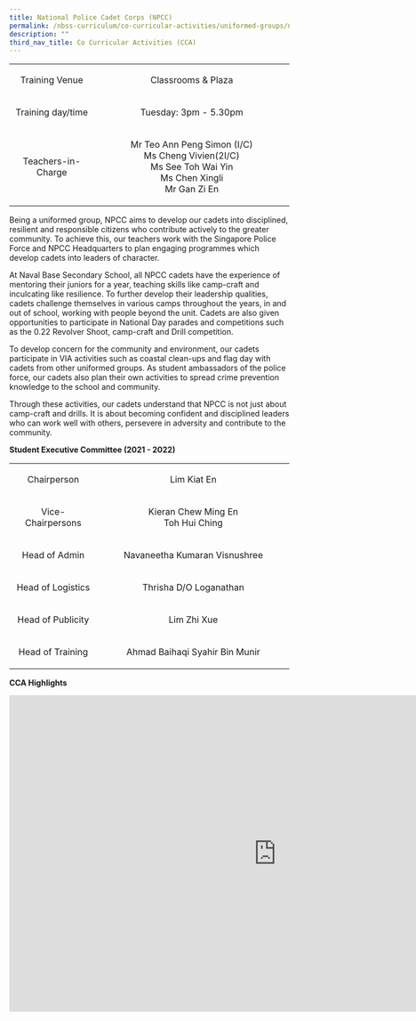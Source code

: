 ```yaml
---
title: National Police Cadet Corps (NPCC)
permalink: /nbss-curriculum/co-curricular-activities/uniformed-groups/national-police-cadet-corps-npcc/
description: ""
third_nav_title: Co Curricular Activities (CCA)
---
```




<table width="0">
<tbody>
<tr>
<td style="text-align: center;" width="161">
<p>Training Venue</p>
</td>
<td style="text-align: center;" width="441">
<p>Classrooms &amp; Plaza</p>
</td>
</tr>
<tr>
<td style="text-align: center;" width="161">
<p>Training day/time</p>
</td>
<td style="text-align: center;" width="441">
<p>Tuesday: 3pm - 5.30pm</p>
</td>
</tr>
<tr>
<td style="text-align: center;" width="161">
<p>Teachers-in-Charge</p>
</td>
<td style="text-align: center;" width="441">
<p>Mr Teo Ann Peng Simon (I/C)<br />Ms Cheng Vivien(2I/C)<br />Ms See Toh Wai Yin<br />Ms Chen Xingli<br />Mr Gan Zi En</p>
</td>
</tr>
</tbody>
</table>
<p>Being a uniformed group, NPCC aims to develop our cadets into disciplined, resilient and responsible citizens who contribute actively to the greater community. To achieve this, our teachers work with the Singapore Police Force and NPCC Headquarters to plan engaging programmes which develop cadets into leaders of character.&nbsp;</p>
<p>At Naval Base Secondary School, all NPCC cadets have the experience of mentoring their juniors for a year, teaching skills like camp-craft and inculcating like resilience. To further develop their leadership qualities, cadets challenge themselves in various camps throughout the years, in and out of school, working with people beyond the unit. Cadets are also given opportunities to participate in National Day parades and competitions such as the 0.22 Revolver Shoot, camp-craft and Drill competition.&nbsp;</p>
<p>To develop concern for the community and environment, our cadets participate in VIA activities such as coastal clean-ups and flag day with cadets from other uniformed groups. As student ambassadors of the police force, our cadets also plan their own activities to spread crime prevention knowledge to the school and community.</p>
<p>Through these activities, our cadets understand that NPCC is not just about camp-craft and drills. It is about becoming confident and disciplined leaders who can work well with others, persevere in adversity and contribute to the community.</p>
<p><strong>Student Executive Committee (2021 - 2022)</strong></p>
<table width="0">
<tbody>
<tr>
<td style="text-align: center;" width="161">
<p>Chairperson</p>
</td>
<td style="text-align: center;" width="441">
<p>Lim Kiat En</p>
</td>
</tr>
<tr>
<td style="text-align: center;" width="161">
<p>Vice-Chairpersons</p>
</td>
<td style="text-align: center;" width="441">
<p>Kieran Chew Ming En<br />Toh Hui Ching</p>
</td>
</tr>
<tr>
<td style="text-align: center;" width="161">
<p>Head of Admin</p>
</td>
<td style="text-align: center;" width="441">
<p>Navaneetha Kumaran Visnushree</p>
</td>
</tr>
<tr>
<td style="text-align: center;" width="161">
<p>Head of Logistics</p>
</td>
<td style="text-align: center;" width="441">
<p>Thrisha D/O Loganathan</p>
</td>
</tr>
<tr>
<td style="text-align: center;" width="161">
<p>Head of Publicity</p>
</td>
<td style="text-align: center;" width="441">
<p>Lim Zhi Xue</p>
</td>
</tr>
<tr>
<td style="text-align: center;" width="161">
<p>Head of Training</p>
</td>
<td style="text-align: center;" width="441">
<p>Ahmad Baihaqi Syahir Bin Munir</p>
</td>
</tr>
</tbody>
</table>
<p><strong>CCA Highlights</strong></p>
<iframe src="https://docs.google.com/presentation/d/e/2PACX-1vR7xhD2ouilCyUSalUoNP1FZyh3j8trgVuwgm_Fxh91Z_MGHgsgyFj3ddqXlImi64PQXunQLFOoCkCd/embed?start=false&loop=false&delayms=10000" frameborder="0" width="960" height="569" allowfullscreen="true"></iframe>